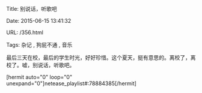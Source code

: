 Title: 别说话，听歌吧

Date: 2015-06-15 13:41:32

URL: /356.html

Tags: 杂记 , 狗屁不通 , 音乐

最后三天在校，最后的学生时光，好好珍惜。这个夏天，挺有意思的。离校了，离校了。嘘，别说话，听歌吧。

[hermit auto="0" loop="0" unexpand="0"]netease_playlist#:78884385[/hermit]